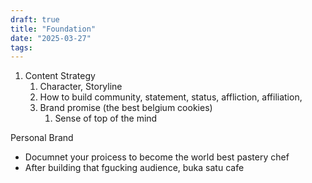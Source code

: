 ```yaml
---
draft: true
title: "Foundation"
date: "2025-03-27"
tags: 
---
```

1. Content Strategy
	1. Character, Storyline
	2. How to build community, statement, status, affliction, affiliation, 
	3. Brand promise (the best belgium cookies)
		1. Sense of top of the mind


Personal Brand
- Documnet your proicess to become the world best pastery chef
- After building that fgucking audience, buka satu cafe